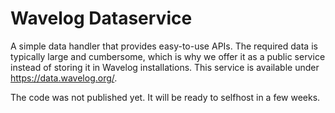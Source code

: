 # Wavelog Dataservice
A simple data handler that provides easy-to-use APIs. The required data is typically large and cumbersome, which is why we offer it as a public service instead of storing it in Wavelog installations.
This service is available under https://data.wavelog.org/.

The code was not published yet. It will be ready to selfhost in a few weeks.
